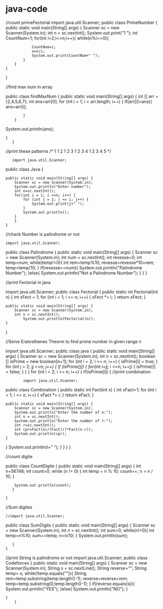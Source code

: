 # java-code
//count primeFectorial
import java.util.Scanner;
public class PrimeNumber {
    public static void main(String[] args) {
        Scanner sc = new Scanner(System.in);
        int n = sc.nextInt();
        System.out.print("1 ");
        int CountNum=1;
        for(int i=2;i<=n;i++){
            while(n%i==0){

                CountNum=i;
                n=n/i;
                System.out.print(CountNum+" ");
            }
        }
    }
}



//find max num in array

public class findMaxNum {
    public static void main(String[] args) {
        int [] arr = {2,4,5,6,7};
        int ans=arr[0];
        for (int i = 1; i < arr.length; i++) {
            if(arr[i]>ans){
                ans=arr[i];

            }
        }
System.out.println(ans);

    }
       }

 //print these patterns
       /*
       1 
       1 2 
       1 2 3 
       1 2 3 4 
       1 2 3 4 5 */

       import java.util.Scanner;
public class Java {

    public static void main(String[] args) {
        Scanner sc = new Scanner(System.in);
        System.out.println("Enter number");
        int n=sc.nextInt();
        for(int i = 1; i <=n; i++) {
            for (int j = 1; j <= i; j++) {
                System.out.print(j+" ");
            }
            System.out.println();
        }
        }
    }

 //chack Number is palindrome or not

    import java.util.Scanner;
public class Palindrome {
    public static void main(String[] args) {
        Scanner sc = new Scanner(System.in);
        int num = sc.nextInt();
        int revesse=0;
        int temp=num;
        while(temp!=0){
            int rem=temp%10;
            revesse=revesse*10+rem;
            temp=temp/10;
        }
        if(revesse==num){
            System.out.println("Palindrome Number");
        }else{
            System.out.println("Not a Palindrome Number");
        }
}
}

//print Fectorial in java

import java.util.Scanner;
public class Fectorial {
    public static int Fectorial(int n) {
        int xFect = 1;
        for (int i = 1; i <= n; i++) {
            xFect *= i;
        }
        return xFect;
    }

    public static void main(String[] args) {
        Scanner sc = new Scanner(System.in);
        int n = sc.nextInt();
            System.out.println(Fectorial(n));
    }
}

//Seive Eratosthenes Theorm to find prime number in given range n

import java.util.Scanner;
public class java {
    public static void main(String[] args) {
        Scanner sc = new Scanner(System.in);
        int n = sc.nextInt();
       boolean [] isPrime = new boolean[n+1];
        for (int i = 2; i <= n; i++) {
            isPrime[i] = true;
        }
        for (int j = 2; j*j <=n; j++) {
            if (isPrime[j]) {
                for(int i=j*j; i <=n; i+=j) {
                    isPrime[i] = false;
                }
            }
        }
        for (int i = 2; i <= n; i++) {
            if(isPrime[i]) {
 //print combination

            import java.util.Scanner;
public class Combination {
    public static int Fact(int x) {
        int xFact=1;
        for (int i = 1; i <= x; i++) {
            xFact *= i;
        }
        return xFact;
    }

    public static void main(String[] args) {
        Scanner sc = new Scanner(System.in);
        System.out.println("Enter the number of n:");
        int n = sc.nextInt();
        System.out.println("Enter the number of r:");
        int r=sc.nextInt();
        int cpr=Fact(n)/(Fact(r)*Fact(n-r));
        System.out.println(cpr);
    }
}
                System.out.println(i+" ");
            }
        }
    }
}

//count digite

public class CountDigite {
    public static void main(String[] args) {
        int n=56748;
        int count=0;
            while (n != 0) {
              int  temp = n % 10;
                count++;
                n = n / 10;
            }

        System.out.println(count);
       }

    }

 //Sum digites

    //import java.util.Scanner;
public class SumDigits {
    public static void main(String[] args) {
        Scanner sc = new Scanner(System.in);
       int n = sc.nextInt();
        int sum=0;
        while(n!=0){
            int temp=n%10;
            sum+=temp;
            n=n/10;
        }
        System.out.println(sum);
        
       }
    }

//print  String is palindrome or not
import java.util.Scanner;
public class Codeforces {
    public static void main(String[] args) {
        Scanner sc = new Scanner(System.in);
      String s = sc.nextLine();
      String reverse="";
      String temp= s;
      while(!temp.equals("")){
          String rem=temp.substring(temp.length()-1);
          reverse=reverse+rem;
          temp=temp.substring(0,temp.length()-1);
      }
      if(reverse.equals(s)){
          System.out.println("YES");
      }else{
          System.out.println("NO");
      }

    }
        }

